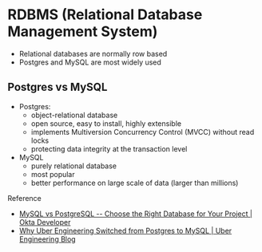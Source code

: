 # RDBMS (Relational Database Management System)

- Relational databases are normally row based
- Postgres and MySQL are most widely used

## Postgres vs MySQL

- Postgres:
    - object-relational database
    - open source, easy to install, highly extensible
    - implements Multiversion Concurrency Control (MVCC) without read locks
    - protecting data integrity at the transaction level
- MySQL
    - purely relational database
    - most popular
    - better performance on large scale of data (larger than millions)



Reference

- [MySQL vs PostgreSQL -- Choose the Right Database for Your Project \| Okta Developer](https://developer.okta.com/blog/2019/07/19/mysql-vs-postgres#:~:text=Postgres%20is%20an%20object%2Drelational,more%20closely%20to%20SQL%20standards.)
- [Why Uber Engineering Switched from Postgres to MySQL \| Uber Engineering Blog](https://eng.uber.com/postgres-to-mysql-migration/)

